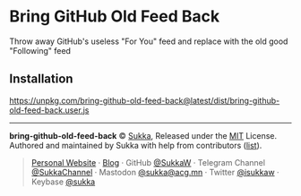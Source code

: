 # Bring GitHub Old Feed Back

Throw away GitHub's useless "For You" feed and replace with the old good "Following" feed

## Installation

https://unpkg.com/bring-github-old-feed-back@latest/dist/bring-github-old-feed-back.user.js

----

**bring-github-old-feed-back** © [Sukka](https://github.com/SukkaW), Released under the [MIT](./LICENSE) License.
Authored and maintained by Sukka with help from contributors ([list](https://github.com/SukkaW/bring-github-old-feed-back/graphs/contributors)).

> [Personal Website](https://skk.moe) · [Blog](https://blog.skk.moe) · GitHub [@SukkaW](https://github.com/SukkaW) · Telegram Channel [@SukkaChannel](https://t.me/SukkaChannel) · Mastodon [@sukka@acg.mn](https://acg.mn/@sukka) · Twitter [@isukkaw](https://twitter.com/isukkaw) · Keybase [@sukka](https://keybase.io/sukka)
